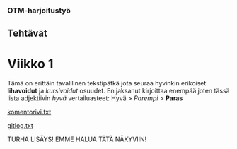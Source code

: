 ### OTM-harjoitustyö
## Tehtävät
# Viikko 1
Tämä on erittäin tavalllinen tekstipätkä jota seuraa hyvinkin erikoiset **lihavoidut** ja *kursivoidut* osuudet.
En jaksanut kirjoittaa enempää joten tässä lista adjektiivin *hyvä* vertailuasteet:
Hyvä > *Parempi* > **Paras**

[komentorivi.txt](https://github.com/stadibo/otm-harjoitustyo/blob/master/laskarit/viikko1/komentorivi.txt)

[gitlog.txt](https://github.com/stadibo/otm-harjoitustyo/blob/master/laskarit/viikko1/gitlog.txt)

TURHA LISÄYS! EMME HALUA TÄTÄ NÄKYVIIN!
